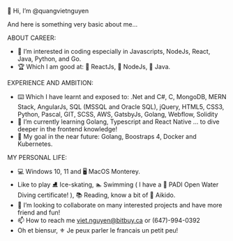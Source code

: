   👋 Hi, I’m @quangvietnguyen
  
And here is something very basic about me...

ABOUT CAREER:
- 👀 I’m interested in coding especially in Javascripts, NodeJs, React, Java, Python, and Go.
- 🏆 Which I am good at: 🥇 ReactJs, 🥈 NodeJs, 🥉 Java.

EXPERIENCE AND AMBITION:
- ⌨️ Which I have learnt and exposed to: .Net and C#, C, MongoDB, MERN Stack, AngularJs, SQL (MSSQL and Oracle SQL), jQuery, HTML5, CSS3, Python, Pascal, GIT, SCSS, AWS, GatsbyJs, Golang, Webflow, Solidity
- 🌱 I’m currently learning Golang, Typescript and React Native ... to dive deeper in the frontend knowledge!
- 🎯 My goal in the near future: Golang, Boostraps 4, Docker and Kubernetes.

MY PERSONAL LIFE:
- 💻 Windows 10, 11 and 🖥️ MacOS Monterey.
- Like to play ⛸️ Ice-skating, 🏊 Swimming ( I have a 🤿 PADI Open Water Diving certificate! ), 📚 Reading, know a bit of 🥋 Aikido.
- 💞️ I’m looking to collaborate on many interested projects and have more friend and fun!
- 📫 How to reach me viet.nguyen@bitbuy.ca or (647)-994-0392
- Oh et biensur, ⚜️ Je peux parler le francais un petit peu!

<!---
quangvietnguyen/quangvietnguyen is a ✨ special ✨ repository because its `README.md` (this file) appears on your GitHub profile.
You can click the Preview link to take a look at your changes.
--->
